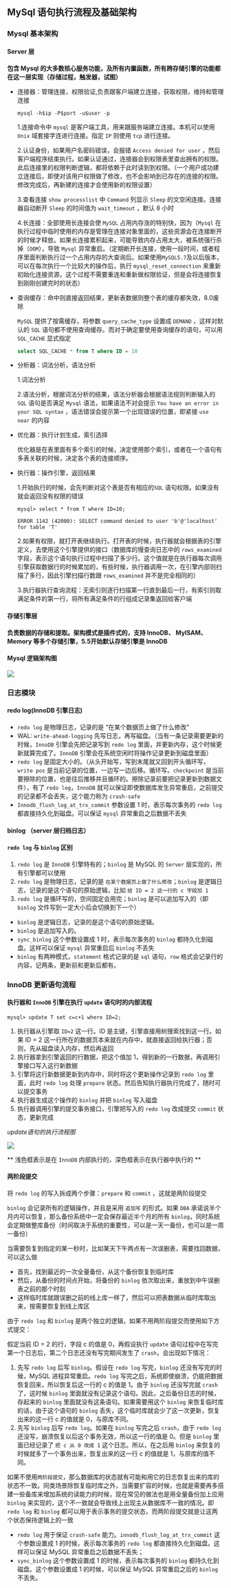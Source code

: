 ## MySql 语句执行流程及基础架构

### Mysql 基本架构

#### Server 层

**包含 Mysql 的大多数核心服务功能，及所有内置函数，所有跨存储引擎的功能都在这一层实现（存储过程，触发器，试图）**

* 连接器：管理连接，权限验证,负责跟客户端建立连接，获取权限，维持和管理连接

  ```shell
  mysql -h$ip -P$port -u$user -p
  ```

  1.连接命令中 `mysql` 是客户端工具，用来跟服务端建立连接。本机可以使用 `Unix` 域套接字连进行连接。指定 `IP` 则使用 `tcp` 进行连接。

  2.认证身份，如果用户名密码错误，会报错 `Access denied for user` ，然后客户端程序结束执行。如果认证通过，连接器会到权限表里查出拥有的权限。此后连接里的权限判断逻辑，都将依赖于此时读到到权限。（一个用户成功建立连接后，即使对该用户权限做了修改，也不会影响到已存在的连接的权限。修改完成后，再新建的连接才会使用新的权限设置）

  3.查看连接 `show processlist` 中 `Command` 列显示 `Sleep` 的文空闲连接。连接器自动断开 `Sleep` 的时间值为 `wait_timeout` ，默认 8 小时

  4.长连接：全部使用长连接会使 `MySQL` 占用内存涨的特别快，因为（`Mysql` 在执行过程中临时使用的内存是管理在连接对象里面的，这些资源会在连接断开的时候才释放。如果长连接累积起来，可能导致内存占用太大，被系统强行杀掉（`OOM`），导致 `Mysql` 异常重启。（定期断开长连接，使用一段时间，或者程序里面判断执行过一个占用内存的大查询后。如果使用`MySQL5.7`及以后版本，可以在每次执行一个比较大的操作后，执行 `mysql_reset_connection` 来重新初始化连接资源，这个过程不需要重连和重新做权限验证，但是会将连接恢复到刚刚创建完时的状态）

* 查询缓存：命中则直接返回结果，更新表数据则整个表的缓存都失效，8.0废除

  `MySQL` 提供了按需缓存，将参数 `query_cache_type` 设置成 `DEMAND` ，这样对默认的 `SQL` 语句都不使用查询缓存。而对于确定要使用查询缓存的语句，可以用 `SQL_CACHE` 显式指定

  ```sql
  select SQL_CACHE * from T where ID = 10
  ```

* 分析器：词法分析，语法分析

  1.词法分析

  2.语法分析，根据词法分析的结果，语法分析器会根据语法规则判断输入的 `SQL` 语句是否满足 `Mysql` 语法，如果语法不对会提示 `You have an error in your SQL syntax` ，语法错误会提示第一个出现错误的位置，即紧接 `use near` 的内容

* 优化器：执行计划生成，索引选择

  优化器是在表里面有多个索引的时候，决定使用那个索引，或者在一个语句有多表关联的时候，决定各个表的连接顺序。

* 执行器：操作引擎，返回结果

  1.开始执行的时候，会先判断对这个表是否有相应的`SQL` 语句权限。如果没有就会返回没有权限的错误

  ```mysql
  mysql> select * from T where ID=10;
  
  ERROR 1142 (42000): SELECT command denied to user 'b'@'localhost' for table 'T'
  ```

  2.如果有权限，就打开表继续执行。打开表的时候，执行器就会根据表的引擎定义，去使用这个引擎提供的接口（数据库的慢查询日志中的 `rows_examined` 字段，表示这个语句执行过程中扫描了多少行。这个值就是在执行器每次调用引擎获取数据行的时候累加的，有些时候，执行器调用一次，在引擎内部则扫描了多行，因此引擎扫描行数跟 `rows_examined` 并不是完全相同的）

  3.执行器执行查询流程：无索引则逐行扫描第一行直到最后一行，有索引则取满足条件的第一行，将所有满足条件的行组成记录集返回给客户端

#### 存储引擎层

**负责数据的存储和提取。架构模式是插件式的，支持 InnoDB、 MyISAM、Memory 等多个存储引擎，5.5开始默认存储引擎是 InnoDB**

#### Mysql 逻辑架构图

![](./Images/Mysql逻辑架构图.png)

### 日志模块

#### redo log(InnoDB 引擎日志)

* `redo log` 是物理日志，记录的是 “在某个数据页上做了什么修改”
* WAL: `write-ahead-logging` 先写日志，再写磁盘。（当有一条记录需要更新的时候，`InnoDB` 引擎会先把记录写到 `redo log` 里面，并更新内存，这个时候更新就算完成了。`InnoDB` 引擎会在系统空闲时将操作记录更新到磁盘里面）
* `redo log` 是固定大小的。（从头开始写，写到末尾就又回到开头循环写，`write pos` 是当前记录的位置，一边写一边后移。循环写。`checkpoint` 是当前要擦除的位置，也是往后推移并且循环的。擦除记录前要把记录更新到数据文件），有了 `redo log`，`InnoDB` 就可以保证即使数据库发生异常重启，之前提交的记录都不会丢失，这个能力称为 `crash-safe`
* `Innodb_flush_log_at_trx_commit` 参数设置 1 时，表示每次事务的 `redo log` 都直接持久化到磁盘。可以保证 `mysql` 异常重启之后数据不丢失

#### binlog （server 层归档日志）

#### `redo log` 与 `binlog` 区别

1. `redo log` 是 `InnoDB` 引擎特有的；`binlog` 是 MySQL 的 `Server` 层实现的，所有引擎都可以使用
2. `redo log` 是物理日志，记录的是 `在某个数据页上做了什么修改`；`binlog` 是逻辑日志，记录的是这个语句的原始逻辑，比如 `给 ID = 2 这一行的 c 字段加 1`
3. `redo log` 是循环写的，空间固定会用完；`binlog` 是可以追加写入的（即 `binlog` 文件写到一定大小后会切换到下一个）

* `binlog` 是逻辑日志，记录的是这个语句的原始逻辑。
* `binlog` 是追加写入的。
* `sync_binlog` 这个参数设置成 1 时，表示每次事务的 `binlog` 都持久化到磁盘。这样可以保证 `mysql` 异常重启后 `binlog` 不丢失
* `binlog` 有两种模式，`statement` 格式记录的是 `sql` 语句，`row` 格式会记录行的内容，记两条，更新前和更新后都有。

### InnoDB 更新语句流程

#### 执行器和 `InnoDB` 引擎在执行 `update` 语句时的内部流程

```mysql
mysql> update T set c=c+1 where ID=2;
```

1. 执行器从引擎取 `ID=2` 这一行。ID 是主键，引擎直接用树搜索找到这一行。如果 ID = 2 这一行所在的数据页本来就在内存中，就直接返回给执行器；否则，先从磁盘读入内存，然后再返回
2. 执行器拿到引擎返回的行数据，把这个值加 1，得到新的一行数据，再调用引擎接口写入这行新数据
3. 引擎将这行新数据更新到内存中，同时将这个更新操作记录到 `redo log` 里面，此时 `redo log` 处理 `prepare` 状态。然后告知执行器执行完成了，随时可以提交事务
4. 执行器生成这个操作的 `binlog` 并把 `binlog` 写入磁盘
5. 执行器调用引擎的提交事务接口，引擎把写入的 `redo log` 改成提交 `commit` 状态，更新完成

*update语句的执行流程图*

![](./Images/更新语句执行流程.png)

** 浅色框表示是在 `InnoDB` 内部执行的，深色框表示在执行器中执行的 **

#### 两阶段提交

将 `redo log` 的写入拆成两个步骤：`prepare` 和 `commit` ，这就是两阶段提交

`binlog` 会记录所有的逻辑操作，并且是采用 `追加写` 的形式。如果 `DBA` 承诺说半个月内可以恢复，那么备份系统中一定会保存最近半个月的所有 `binlog`，同时系统会定期做整库备份（时间取决于系统的重要性，可以是一天一备份，也可以是一周一备份）

当需要恢复到指定的某一秒时，比如某天下午两点有一次误删表，需要找回数据，可以这么做

* 首先，找到最近的一次全量备份，从这个备份恢复到临时库
* 然后，从备份的时间点开始，将备份的 `binlog` 依次取出来，重放到中午误删表之前的那个时刻
* 这样临时库就跟误删之前的线上库一样了，然后可以把表数据从临时库取出来，按需要恢复到线上库区

由于 `redo log` 和 `binlog` 是两个独立的逻辑，如果不用两阶段提交而使用如下方式提交：

假定当前 ID = 2 的行，字段 c 的值是 0，再假设执行 `update` 语句过程中在写完第一个日志后，第二个日志还没有写完期间发生了 `crash`，会出现如下情况：

1. 先写 `redo log` 后写 `binlog`。假设在 `redo log` 写完，`binlog` 还没有写完的时候，MySQL 进程异常重启。`redo log` 写完之后，系统即使崩溃，仍能把数据恢复回来，所以恢复后这一行的 c 的值是 1。由于 `binlog` 还没写完就 `crash` 了，这时候 `binlog` 里面就没有记录这个语句。因此，之后备份日志的时候，存起来的 `binlog` 里面就没有这条语句。如果需要用这个 `binlog` 来恢复临时库的话，由于这个语句的 `binlog` 丢失，这个临时库就会少了这一次更新，恢复出来的这一行 c 的值就是 0，与原库不同。
2. 先写 `binlog` 后写 `redo log`。如果在 `binlog` 写完之后 `crash`，由于 `redo log` 还没写，崩溃恢复以后这个事务无效，所以这一行的值是 0。但是 `binlog` 里面已经记录了 `把 c 从 0 改成 1` 这个日志。所以，在之后用 `binlog` 来恢复的时候就多了一个事务出来，恢复出来的这一行 c 的值就是 1，与原库的值不同。

如果不使用`两阶段提交`，那么数据库的状态就有可能和用它的日志恢复出来的库的状态不一致。同类场景除恢复临时库之外，当需要扩容的时候，也就是需要再多搭建一些备库来增加系统的读能力的时候，现在常见的做法也是用全量备份加上应用 `binlog` 来实现的，这个不一致就会导致线上出现主从数据库不一致的情况。即 `redo log` 和 `binlog` 都可以用于表示事务的提交状态，而两阶段提交就是让这两个状态保持逻辑上的一致

* `redo log` 用于保证 `crash-safe` 能力。`innodb_flush_log_at_trx_commit` 这个参数设置成 1 的时候，表示每次事务的 `redo log` 都直接持久化到磁盘。这样可以保证 MySQL 异常重启之后数据不丢失；
* `sync_binlog` 这个参数设置成 1 的时候，表示每次事务的 `binlog` 都持久化到磁盘。这个参数设置成 1 的时候，可以保证 MySQL 异常重启之后的 `binlog` 不丢失。